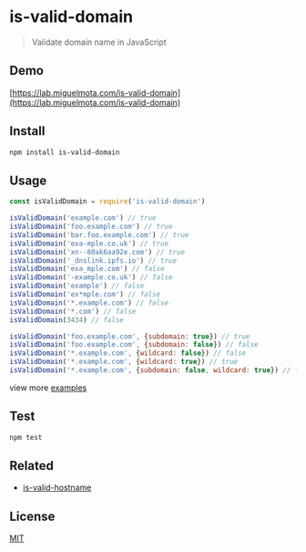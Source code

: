 # is-valid-domain

> Validate domain name in JavaScript

## Demo

[https://lab.miguelmota.com/is-valid-domain](https://lab.miguelmota.com/is-valid-domain)

## Install

```bash
npm install is-valid-domain
```

## Usage

```javascript
const isValidDomain = require('is-valid-domain')

isValidDomain('example.com') // true
isValidDomain('foo.example.com') // true
isValidDomain('bar.foo.example.com') // true
isValidDomain('exa-mple.co.uk') // true
isValidDomain('xn--80ak6aa92e.com') // true
isValidDomain('_dnslink.ipfs.io') // true
isValidDomain('exa_mple.com') // false
isValidDomain('-example.co.uk') // false
isValidDomain('example') // false
isValidDomain('ex*mple.com') // false
isValidDomain('*.example.com') // false
isValidDomain('*.com') // false
isValidDomain(3434) // false

isValidDomain('foo.example.com', {subdomain: true}) // true
isValidDomain('foo.example.com', {subdomain: false}) // false
isValidDomain('*.example.com', {wildcard: false}) // false
isValidDomain('*.example.com', {wildcard: true}) // true
isValidDomain('*.example.com', {subdomain: false, wildcard: true}) // false
```

view more [examples](./test/test.js)

## Test

```bash
npm test
```

## Related

- [is-valid-hostname](https://github.com/miguelmota/is-valid-hostname)

## License

[MIT](LICENSE)

